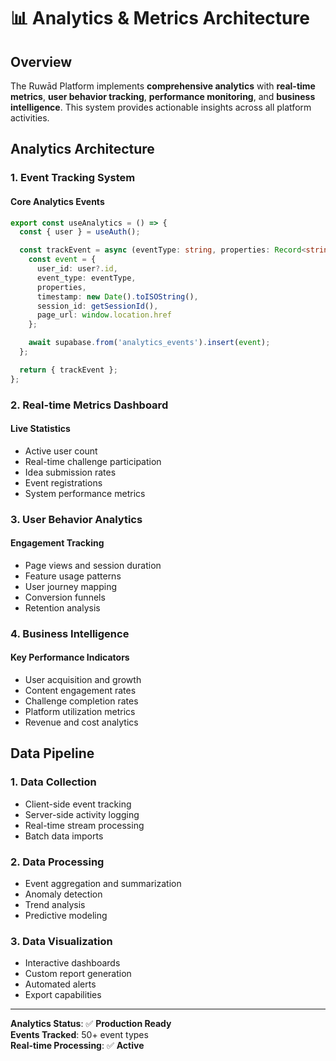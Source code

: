 # 📊 Analytics & Metrics Architecture

## Overview

The Ruwād Platform implements **comprehensive analytics** with **real-time metrics**, **user behavior tracking**, **performance monitoring**, and **business intelligence**. This system provides actionable insights across all platform activities.

## Analytics Architecture

### 1. **Event Tracking System**

#### Core Analytics Events
```typescript
export const useAnalytics = () => {
  const { user } = useAuth();

  const trackEvent = async (eventType: string, properties: Record<string, any>) => {
    const event = {
      user_id: user?.id,
      event_type: eventType,
      properties,
      timestamp: new Date().toISOString(),
      session_id: getSessionId(),
      page_url: window.location.href
    };

    await supabase.from('analytics_events').insert(event);
  };

  return { trackEvent };
};
```

### 2. **Real-time Metrics Dashboard**

#### Live Statistics
- Active user count
- Real-time challenge participation
- Idea submission rates
- Event registrations
- System performance metrics

### 3. **User Behavior Analytics**

#### Engagement Tracking
- Page views and session duration
- Feature usage patterns
- User journey mapping
- Conversion funnels
- Retention analysis

### 4. **Business Intelligence**

#### Key Performance Indicators
- User acquisition and growth
- Content engagement rates
- Challenge completion rates
- Platform utilization metrics
- Revenue and cost analytics

## Data Pipeline

### 1. **Data Collection**
- Client-side event tracking
- Server-side activity logging
- Real-time stream processing
- Batch data imports

### 2. **Data Processing**
- Event aggregation and summarization
- Anomaly detection
- Trend analysis
- Predictive modeling

### 3. **Data Visualization**
- Interactive dashboards
- Custom report generation
- Automated alerts
- Export capabilities

---

**Analytics Status**: ✅ **Production Ready**  
**Events Tracked**: 50+ event types  
**Real-time Processing**: ✅ **Active**